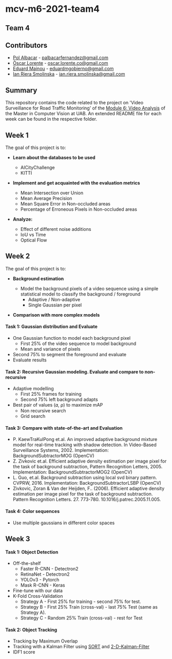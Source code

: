 # mcv-m6-2021-team4
## Team 4
## Contributors 
- [Pol Albacar](https://github.com/polalbacar) - palbacarfernandez@gmail.com
- [Òscar Lorente](https://github.com/oscar-lorente) - oscar.lorente.co@gmail.com
- [Eduard Mainou](https://github.com/EddieMG) - eduardmgobierno@gmail.com
- [Ian Riera Smolinska](https://github.com/ianriera) - ian.riera.smolinska@gmail.com

## Summary
This repository contains the code related to the project on 'Video Surveillance for Road Traffic Monitoring' of the [Module 6: Video Analysis](https://pagines.uab.cat/mcv/content/m6-video-analysis)  of the Master in Computer Vision at UAB. 
An extended README file for each week can be found in the respective folder.

## Week 1
 
The goal of this project is to:
* **Learn about the databases to be used**
    * AICityChallenge
    * KITTI  
    
* **Implement and get acquainted with the evaluation metrics**
    * Mean Intersection over Union
    * Mean Average Precision  
    * Mean Square Error in Non-occluded areas
    * Percentage of Erroneous Pixels in Non-occluded areas
    
* **Analyze:**
    * Effect of different noise additions
    * IoU vs Time
    * Optical Flow

## Week 2
 
The goal of this project is to:
* **Background estimation**
  * Model the background pixels of a video sequence using a simple statistical model to classify the background / foreground    
    + Adaptive / Non-adaptive 
    + Single Gaussian per pixel
    
* **Comparison with more complex models**

#### Task 1: Gaussian distribution and Evaluate
+ One Gaussian function to model each background pixel
  + First 25% of the video sequence to model background
  + Mean and variance of pixels
 + Second 75% to segment the foreground and evaluate
+ Evaluate results

#### Task 2: Recursive Gaussian modeling. Evaluate and compare to non-recursive
+ Adaptive modelling
  + First 25% frames for training
  + Second 75% left background adapts
+ Best pair of values (𝛼, ⍴) to maximize mAP
  + Non recursive search
  + Grid search

#### Task 3: Compare with state-of-the-art and Evaluation
+ P. KaewTraKulPong et.al. An improved adaptive background mixture model for real-time tracking with shadow detection. In Video-Based Surveillance Systems, 2002. Implementation: BackgroundSubtractorMOG (OpenCV)
+ Z. Zivkovic et.al. Efficient adaptive density estimation per image pixel for the task of background subtraction, Pattern Recognition Letters, 2005. Implementation: BackgroundSubtractorMOG2 (OpenCV)
+ L. Guo, et.al. Background subtraction using local svd binary pattern. CVPRW, 2016. Implementation: BackgroundSubtractorLSBP (OpenCV)
+ Zivkovic, Zoran & Van der Heijden, F.. (2006). Efficient adaptive density estimation per image pixel for the task of background subtraction. Pattern Recognition Letters. 27. 773-780. 10.1016/j.patrec.2005.11.005. 

#### Task 4: Color sequences
+ Use multiple gaussians in different color spaces


## Week 3
#### Task 1: Object Detection
+ Off-the-shelf
   + Faster R-CNN - Detectron2
   + RetinaNet - Detectron2
   + YOLOv3 - Pytorch
   + Mask R-CNN - Keras
+ Fine-tune with our data
+ K-Fold Cross-Validation
   + Strategy A - First 25% for training - second 75% for test.
   + Strategy B - First 25% Train (cross-val) - last 75% Test (same as Strategy A).
   + Strategy C - Random 25% Train (cross-val) - rest for Test

#### Task 2: Object Tracking
+ Tracking by Maximum Overlap
+ Tracking with a Kalman Filter using [SORT](https://github.com/abewley/sort) and [2-D-Kalman-Filter](https://github.com/RahmadSadli/2-D-Kalman-Filter)
+ IDF1 score
